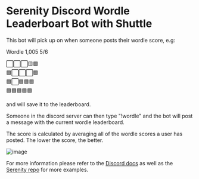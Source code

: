 # Serenity Discord Wordle Leaderboart Bot with Shuttle

This bot will pick up on when someone posts their wordle score, e.g:

Wordle 1,005 5/6

⬜⬜⬜🟨🟩 <br>
🟩⬜⬜⬜🟩 <br>
🟩⬜🟩🟩🟩 <br>
🟩🟩🟩🟩🟩 <br>

and will save it to the leaderboard.

Someone in the discord server can then type "!wordle" and the bot will post a message with the current wordle leaderboard.

The score is calculated by averaging all of the wordle scores a user has posted. The lower the score, the better.

![image](https://github.com/Codlydodly/discord-leaderboard/assets/7827275/ff100fdb-c7b7-4e92-8072-2d95af57aa96)


For more information please refer to the [Discord docs](https://discord.com/developers/docs/getting-started) as well as the [Serenity repo](https://github.com/serenity-rs/serenity) for more examples.
